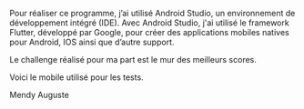Pour réaliser ce programme, j’ai utilisé Android Studio, un environnement de développement intégré (IDE). Avec Android Studio, j'ai utilisé le framework Flutter, développé par Google, pour créer des applications mobiles natives pour Android, IOS ainsi que d’autre support.

Le challenge réalisé pour ma part est le mur des meilleurs scores.

Voici le mobile utilisé pour les tests.

Mendy Auguste
